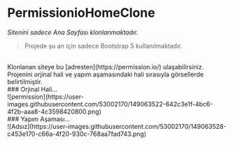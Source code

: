 # PermissionioHomeClone
*Sitenini sadece Ana Sayfası klonlanmaktadır.* <br>
> Projede şu an için sadece Bootstrap 5 kullanılmaktadır.
<br>
Klonlanan siteye bu [adresten](https://permission.io/) ulaşabilirsiniz. 
Projenini orjinal hali ve yapım aşamasındaki hali sırasıyla görsellerde belirtilmiştir.
<br>
### Orjinal Hali...
<br>
![permission](https://user-images.githubusercontent.com/53002170/149063522-642c3e1f-4bc6-4f2b-aaa8-4c3598420800.png)
<br>
### Yapım Aşaması...
<br>
![Adsız](https://user-images.githubusercontent.com/53002170/149063528-c453e170-c66a-4f20-930c-768aa7fad743.png)


